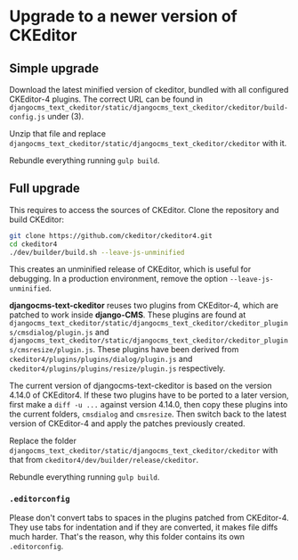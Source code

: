 # Upgrade to a newer version of CKEditor

## Simple upgrade

Download the latest minified version of ckeditor, bundled with all configured CKEditor-4 plugins.
The correct URL can be found in
`djangocms_text_ckeditor/static/djangocms_text_ckeditor/ckeditor/build-config.js` under (3).

Unzip that file and replace `djangocms_text_ckeditor/static/djangocms_text_ckeditor/ckeditor` with
it.

Rebundle everything running `gulp build`.


## Full upgrade

This requires to access the sources of CKEditor. Clone the repository and build CKEditor:

```bash
git clone https://github.com/ckeditor/ckeditor4.git
cd ckeditor4
./dev/builder/build.sh --leave-js-unminified
```

This creates an unminified release of CKEditor, which is useful for debugging. In a production
environment, remove the option `--leave-js-unminified`.

**djangocms-text-ckeditor** reuses two plugins from CKEditor-4, which are patched to work inside
**django-CMS**. These plugins are found at
`djangocms_text_ckeditor/static/djangocms_text_ckeditor/ckeditor_plugins/cmsdialog/plugin.js` and
`djangocms_text_ckeditor/static/djangocms_text_ckeditor/ckeditor_plugins/cmsresize/plugin.js`. These
plugins have been derived from `ckeditor4/plugins/plugins/dialog/plugin.js` and
`ckeditor4/plugins/plugins/resize/plugin.js` respectively.

The current version of djangocms-text-ckeditor is based on the version 4.14.0 of CKEditor4.
If these two plugins have to be ported to a later version, first make a `diff -u ...`
against version 4.14.0, then copy these plugins into the current folders, `cmsdialog` and
`cmsresize`. Then switch back to the latest version of CKEditor-4 and apply the patches previously
created.

Replace the folder `djangocms_text_ckeditor/static/djangocms_text_ckeditor/ckeditor` with that from
`ckeditor4/dev/builder/release/ckeditor`.

Rebundle everything running `gulp build`. 


### `.editorconfig`

Please don't convert tabs to spaces in the plugins patched from CKEditor-4. They use tabs for
indentation and if they are converted, it makes file diffs much harder. That's the reason, why this
folder contains its own `.editorconfig`.

